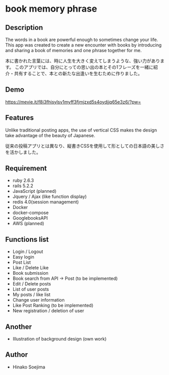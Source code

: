 # book memory phrase

## Description
The words in a book are powerful enough to sometimes change your life.
This app was created to create a new encounter with books by introducing and sharing a book of memories and one phrase together for me.

本に書かれた言葉には、時に人生を大きく変えてしまうような、強い力があります。
このアプリでは、自分にとっての思い出の本とその1フレーズを一緒に紹介・共有することで、本との新たな出逢いを生むために作りました。

## Demo
https://mevie.it/f8i3fhjsylsv1myff3fjmjzxd5s4oydjjq65e3z6/?pw=

## Features
Unlike traditional posting apps, the use of vertical CSS makes the design take advantage of the beauty of Japanese.

従来の投稿アプリとは異なり、縦書きCSSを使用して形としての日本語の美しさを活かしました。

## Requirement
- ruby 2.6.3
- rails 5.2.2
- JavaScript (planned)
- Jquery / Ajax (like function display)
- redis 4.0(session management)
- Docker
- docker-compose
- GooglebooksAPI
- AWS (planned)

## Functions list
- Login / Logout
- Easy login
- Post List
- Like / Delete Like
- Book submission
- Book search from API → Post (to be implemented)
- Edit / Delete posts
- List of user posts
- My posts / like list
- Change user information
- Like Post Ranking (to be implemented)
- New registration / deletion of user

## Another
- Illustration of background design (own work)

## Author
* Hinako Soejima